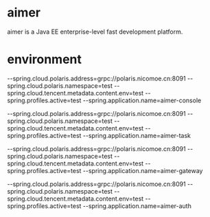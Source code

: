 # aimer

aimer is a Java EE enterprise-level fast development platform.

# environment

--spring.cloud.polaris.address=grpc://polaris.nicomoe.cn:8091
--spring.cloud.polaris.namespace=test
--spring.cloud.tencent.metadata.content.env=test
--spring.profiles.active=test
--spring.application.name=aimer-console

--spring.cloud.polaris.address=grpc://polaris.nicomoe.cn:8091
--spring.cloud.polaris.namespace=test
--spring.cloud.tencent.metadata.content.env=test
--spring.profiles.active=test
--spring.application.name=aimer-task

--spring.cloud.polaris.address=grpc://polaris.nicomoe.cn:8091
--spring.cloud.polaris.namespace=test
--spring.cloud.tencent.metadata.content.env=test
--spring.profiles.active=test
--spring.application.name=aimer-gateway

--spring.cloud.polaris.address=grpc://polaris.nicomoe.cn:8091
--spring.cloud.polaris.namespace=test
--spring.cloud.tencent.metadata.content.env=test
--spring.profiles.active=test
--spring.application.name=aimer-auth